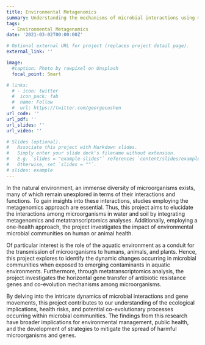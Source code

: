```yaml
---
title: Environmental Metagenomics
summary: Understanding the mechanisms of microbial interactions using metagenomics and meta-transcriptomics analyses
tags:
  - Environmental Metagenomics
date: '2021-03-02T00:00:00Z'

# Optional external URL for project (replaces project detail page).
external_link: ''

image:
  #caption: Photo by rawpixel on Unsplash
  focal_point: Smart

# links:
  # - icon: twitter
  #  icon_pack: fab
  #  name: Follow
  #  url: https://twitter.com/georgecushen
url_code: ''
url_pdf: ''
url_slides: ''
url_video: ''

# Slides (optional).
#   Associate this project with Markdown slides.
#   Simply enter your slide deck's filename without extension.
#   E.g. `slides = "example-slides"` references `content/slides/example-slides.md`.
#   Otherwise, set `slides = ""`.
# slides: example
---
```


In the natural environment, an immense diversity of microorganisms exists, many of which remain unexplored in terms of their interactions and functions. To gain insights into these interactions, studies employing the metagenomics approach are essential. Thus, this project aims to elucidate the interactions among microorganisms in water and soil by integrating metagenomics and metatranscriptomics analyses. Additionally, employing a one-health approach, the project investigates the impact of environmental microbial communities on human or animal health.

Of particular interest is the role of the aquatic environment as a conduit for the transmission of microorganisms to humans, animals, and plants. Hence, this project explores to identify the dynamic changes occurring in microbial communities when exposed to emerging contaminants in aquatic environments. Furthermore, through metatranscriptomics analysis, the project investigates the horizontal gene transfer of antibiotic resistance genes and co-evolution mechanisms among microorganisms.

By delving into the intricate dynamics of microbial interactions and gene movements, this project contributes to our understanding of the ecological implications, health risks, and potential co-evolutionary processes occurring within microbial communities. The findings from this research have broader implications for environmental management, public health, and the development of strategies to mitigate the spread of harmful microorganisms and genes.

